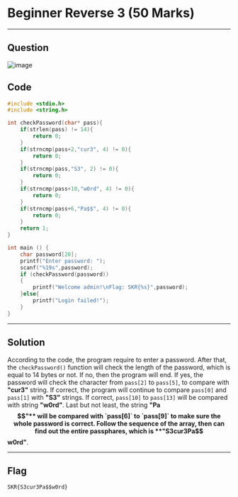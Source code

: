 # Beginner Reverse 3 (50 Marks)

---
## Question
![image](https://github.com/user-attachments/assets/941d142b-4104-471d-9489-1b0f89864a20)

## Code
```c
#include <stdio.h>
#include <string.h>

int checkPassword(char* pass){
	if(strlen(pass) != 14){
		return 0;
	}
	if(strncmp(pass+2,"cur3", 4) != 0){
		return 0;
	}
	if(strncmp(pass,"S3", 2) != 0){
		return 0;
	}
	if(strncmp(pass+10,"w0rd", 4) != 0){
		return 0;
	}
	if(strncmp(pass+6,"Pa$$", 4) != 0){
		return 0;
	}
	return 1;
}

int main () {
	char password[20];
	printf("Enter password: ");
	scanf("%19s",password);
	if (checkPassword(password))
	{
		printf("Welcome admin!\nFlag: SKR{%s}",password);
	}else{
		printf("Login failed!");
	}
}
```

---
## Solution
According to the code, the program require to enter a password. After that, the `checkPassword()` function will check the length of the password, which is equal to 14 bytes or not.
If no, then the program will end. If yes, the password will check the character from `pass[2]` to `pass[5]`, to compare with **"cur3"** string. If correct, the program will continue to compare `pass[0]` and `pass[1]` with **"S3"** strings.
If correct, `pass[10]` to `pass[13]` will be compared with string **"w0rd"**. Last but not least, the string **"Pa$$"** will be compared with `pass[6]` to `pass[9]` to make sure the whole password is correct.
Follow the sequence of the array, then can find out the entire passphares, which is **"S3cur3Pa$$w0rd"**. 

---
## Flag
```
SKR{S3cur3Pa$$w0rd}
```
